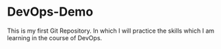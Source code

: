 # DevOps-Demo
This is my first Git Repository. In which I will practice the skills which I am learning in the course of DevOps.
